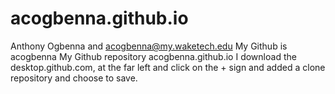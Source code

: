 # acogbenna.github.io
Anthony Ogbenna and acogbenna@my.waketech.edu
My Github is acogbenna
My Github repository acogbenna.github.io
I download the desktop.github.com, at the far left and click on the + sign and added a clone repository and choose to save. 
